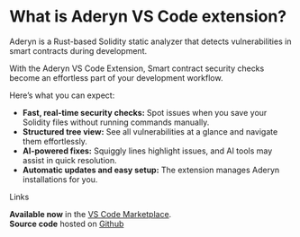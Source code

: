 # What is Aderyn VS Code extension?

Aderyn is a Rust-based Solidity static analyzer that detects vulnerabilities in smart contracts during development.&#x20;

With the Aderyn VS Code Extension, Smart contract security checks become an effortless part of your development workflow.

Here’s what you can expect:

* **Fast, real-time security checks:** Spot issues when you save your Solidity files without running commands manually.
* **Structured tree view:** See all vulnerabilities at a glance and navigate them effortlessly.
* **AI-powered fixes:** Squiggly lines highlight issues, and AI tools may assist in quick resolution.
* **Automatic updates and easy setup:** The extension manages Aderyn installations for you.



Links

**Available now** in the  [VS Code Marketplace](https://marketplace.visualstudio.com/items?itemName=Cyfrin.aderyn).\
**Source code** hosted on [Github](https://github.com/Cyfrin/vscode-aderyn/)
